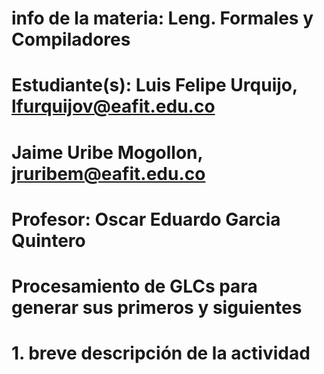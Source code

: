 # info de la materia: Leng. Formales y Compiladores
#
# Estudiante(s): Luis Felipe Urquijo, lfurquijov@eafit.edu.co
#                Jaime Uribe Mogollon, jruribem@eafit.edu.co
#
# Profesor: Oscar Eduardo Garcia Quintero
#
# Procesamiento de GLCs para generar sus primeros y siguientes
#
# 1. breve descripción de la actividad

